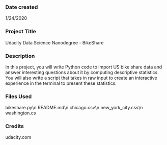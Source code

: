 ### Date created
1/24/2020

### Project Title
Udacity Data Science Nanodegree - BikeShare

### Description
In this project, you will write Python code to import US bike share data and answer interesting questions about it by computing descriptive statistics. You will also write a script that takes in raw input to create an interactive experience in the terminal to present these statistics.

### Files Used
bikeshare.py\n
README.md\n
chicago.csv\n
new_york_city.csv\n
washington.cs

### Credits
udacity.com

